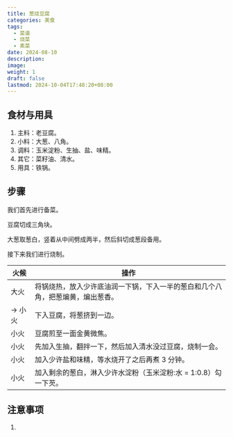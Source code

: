 ```yaml
---
title: 葱烧豆腐
categories: 美食
tags:
  - 菜谱
  - 烧菜
  - 素菜
date: 2024-08-10
description: 
image: 
weight: 1
draft: false
lastmod: 2024-10-04T17:48:20+08:00
---
```

## 食材与用具

1. 主料：老豆腐。
2. 小料：大葱、八角。
3. 调料：玉米淀粉、生抽、盐、味精。
4. 其它：菜籽油、清水。
5. 用具：铁锅。

## 步骤

我们首先进行备菜。

豆腐切成三角块。

大葱取葱白，竖着从中间劈成两半，然后斜切成葱段备用。

接下来我们进行烧制。

| 火候    | 操作                                      |
| ----- | --------------------------------------- |
| 大火    | 将锅烧热，放入少许底油润一下锅，下入一半的葱白和几个八角，把葱煸黄，煸出葱香。 |
| -> 小火 | 下入豆腐，将葱挤到一边。                            |
| 小火    | 豆腐煎至一面金黄微焦。                             |
| 小火    | 先加入生抽，翻拌一下，然后加入清水没过豆腐，烧制一会。             |
| 小火    | 加入少许盐和味精，等水烧开了之后再煮 3 分钟。                |
| 小火    | 加入剩余的葱白，淋入少许水淀粉（玉米淀粉:水 = 1:0.8）勾一下芡。    |

## 注意事项

1. 


